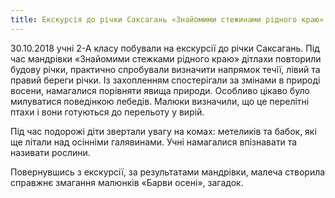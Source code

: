 ```yaml
---
title: Екскурсія до річки Саксагань «Знайомими стежинами рідного краю». Конкурс малюнків за результатами спостережень «Барви осені»
---
```


30.10.2018 учні 2-А класу побували на екскурсії до річки Саксагань. Під час мандрівки «Знайомими стежками рідного краю» дітлахи повторили будову річки, практично спробували визначити напрямок течії, лівий та правий береги річки. Із захопленням спостерігали за змінами в природі восени, намагалися порівняти явища природи. Особливо цікаво було милуватися поведінкою лебедів. Малюки визначили, що це перелітні птахи і вони готуються до перельоту у вирій.

Під час подорожі діти звертали увагу на комах: метеликів та бабок, які ще літали над осінніми галявинами. Учні намагалися впізнавати та називати рослини.

Повернувшись з екскурсії, за результатами мандрівки, малеча створила справжнє змагання малюнків «Барви осені», загадок.

<slideshow id="_/72157701522498921" />

